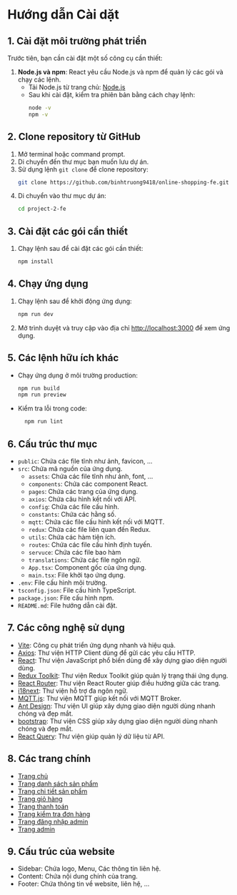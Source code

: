 # Hướng dẫn Cài dặt

## 1. Cài đặt môi trường phát triển

Trước tiên, bạn cần cài đặt một số công cụ cần thiết:

1. **Node.js và npm**: React yêu cầu Node.js và npm để quản lý các gói và chạy các lệnh.
    - Tải Node.js từ trang chủ: [Node.js](https://nodejs.org/)
    - Sau khi cài đặt, kiểm tra phiên bản bằng cách chạy lệnh:
      ```sh
      node -v
      npm -v
      ```

## 2. Clone repository từ GitHub

1. Mở terminal hoặc command prompt.
2. Di chuyển đến thư mục bạn muốn lưu dự án.
3. Sử dụng lệnh `git clone` để clone repository:
   ```sh
   git clone https://github.com/binhtruong9418/online-shopping-fe.git
4. Di chuyển vào thư mục dự án:
   ```sh
   cd project-2-fe

## 3. Cài đặt các gói cần thiết

1. Chạy lệnh sau để cài đặt các gói cần thiết:
   ```sh
   npm install

## 4. Chạy ứng dụng

1. Chạy lệnh sau để khởi động ứng dụng:
   ```sh
   npm run dev
2. Mở trình duyệt và truy cập vào địa chỉ [http://localhost:3000](http://localhost:3000) để xem ứng dụng.

## 5. Các lệnh hữu ích khác

- Chạy ứng dụng ở môi trường production:
  ```sh
  npm run build
  npm run preview
- Kiểm tra lỗi trong code:
  ```sh
    npm run lint

## 6. Cấu trúc thư mục

- `public`: Chứa các file tĩnh như ảnh, favicon, ...
- `src`: Chứa mã nguồn của ứng dụng.
    - `assets`: Chứa các file tĩnh như ảnh, font, ...
    - `components`: Chứa các component React.
    - `pages`: Chứa các trang của ứng dụng.
    - `axios`: Chứa câu hình kết nối với API.
    - `config`: Chứa các file cấu hình.
    - `constants`: Chứa các hằng số.
    - `mqtt`: Chứa các file cấu hình kết nối với MQTT.
    - `redux`: Chứa các file liên quan đến Redux.
    - `utils`: Chứa các hàm tiện ích.
    - `routes`: Chứa các file cấu hình định tuyến.
    - `servuce`: Chứa các file bao hàm
    - `translations`: Chứa các file ngôn ngữ.
    - `App.tsx`: Component gốc của ứng dụng.
    - `main.tsx`: File khởi tạo ứng dụng.
- `.env`: File cấu hình môi trường.
- `tsconfig.json`: File cấu hình TypeScript.
- `package.json`: File cấu hình npm.
- `README.md`: File hướng dẫn cài đặt.

## 7. Các công nghệ sử dụng

- [Vite](https://vitejs.dev/): Công cụ phát triển ứng dụng nhanh và hiệu quả.
- [Axios](https://axios-http.com/): Thư viện HTTP Client dùng để gửi các yêu cầu HTTP.
- [React](https://reactjs.org/): Thư viện JavaScript phổ biến dùng để xây dựng giao diện người dùng.
- [Redux Toolkit](https://redux-toolkit.js.org/): Thư viện Redux Toolkit giúp quản lý trạng thái ứng dụng.
- [React Router](https://reactrouter.com/): Thư viện React Router giúp điều hướng giữa các trang.
- [i18next](https://www.i18next.com/): Thư viện hỗ trợ đa ngôn ngữ.
- [MQTT.js](https://mqtt.org/): Thư viện MQTT giúp kết nối với MQTT Broker.
- [Ant Design](https://ant.design/): Thư viện UI giúp xây dựng giao diện người dùng nhanh chóng và đẹp mắt.
- [bootstrap](https://getbootstrap.com/): Thư viện CSS giúp xây dựng giao diện người dùng nhanh chóng và đẹp mắt.
- [React Query](https://react-query.tanstack.com/): Thư viện giúp quản lý dữ liệu từ API.


## 8. Các trang chính

- [Trang chủ](http://localhost:3000/)
- [Trang danh sách sản phẩm](http://localhost:3000/shop)
- [Trang chi tiết sản phẩm](http://localhost:3000/product/:id)
- [Trang giỏ hàng](http://localhost:3000/cart)
- [Trang thanh toán](http://localhost:3000/checkout)
- [Trang kiểm tra đơn hàng](http://localhost:3000/tracking-order)
- [Trang đăng nhập admin](http://localhost:3000/admin/login)
- [Trang admin](http://localhost:3000/admin)

## 9. Cấu trúc của website

- Sidebar: Chứa logo, Menu, Các thông tin liên hệ.
- Content: Chứa nội dung chính của trang.
- Footer: Chứa thông tin về website, liên hệ, ...
